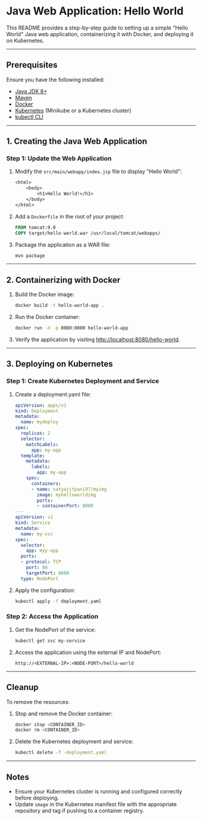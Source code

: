 # Java Web Application: Hello World

This README provides a step-by-step guide to setting up a simple "Hello World" Java web application, containerizing it with Docker, and deploying it on Kubernetes.

---

## **Prerequisites**

Ensure you have the following installed:

- [Java JDK 8+](https://www.oracle.com/java/technologies/javase-jdk8-downloads.html)
- [Maven](https://maven.apache.org/install.html)
- [Docker](https://docs.docker.com/get-docker/)
- [Kubernetes](https://kubernetes.io/docs/setup/) (Minikube or a Kubernetes cluster)
- [kubectl CLI](https://kubernetes.io/docs/tasks/tools/)

---

## 1. Creating the Java Web Application

### Step 1: Update the Web Application

1. Modify the `src/main/webapp/index.jsp` file to display "Hello World":

   ```jsp
   <html>
       <body>
           <h1>Hello World!</h1>
       </body>
   </html>
   ```

2. Add a `Dockerfile` in the root of your project:

   ```dockerfile
   FROM tomcat:9.0
   COPY target/hello-world.war /usr/local/tomcat/webapps/
   ```

3. Package the application as a WAR file:

   ```bash
   mvn package
   ```

---

## 2. Containerizing with Docker

1. Build the Docker image:

   ```bash
   docker build -t hello-world-app .
   ```

2. Run the Docker container:

   ```bash
   docker run -d -p 8080:8080 hello-world-app
   ```

3. Verify the application by visiting [http://localhost:8080/hello-world](http://localhost:8080/hello-world).

---

## 3. Deploying on Kubernetes

### Step 1: Create Kubernetes Deployment and Service

1. Create a deployment.yaml file:

   ```yaml
   apiVersion: apps/v1
   kind: Deployment
   metadata:
     name: mydeploy
   spec:
     replicas: 2
     selector:
       matchLabels:
         app: my-app
     template:
       metadata:
         labels:
           app: my-app
       spec:
         containers:
         - name: satyajitpani97/myimg
           image: myhelloworldimg
           ports:
           - containerPort: 8080
   ---
   apiVersion: v1
   kind: Service
   metadata:
     name: my-svc
   spec:
     selector:
       app: myy-app
     ports:
     - protocol: TCP
       port: 80
       targetPort: 8080
     type: NodePort
   ```

2. Apply the configuration:

   ```bash
   kubectl apply -f deployment.yaml
   ```

### Step 2: Access the Application

1. Get the NodePort of the service:

   ```bash
   kubectl get svc my-service
   ```

2. Access the application using the external IP and NodePort:

   ```
   http://<EXTERNAL-IP>:<NODE-PORT>/hello-world
   ```

---

## Cleanup

To remove the resources:

1. Stop and remove the Docker container:

   ```bash
   docker stop <CONTAINER_ID>
   docker rm <CONTAINER_ID>
   ```

2. Delete the Kubernetes deployment and service:

   ```bash
   kubectl delete -f -deployment.yaml
   ```

---

## Notes

- Ensure your Kubernetes cluster is running and configured correctly before deploying.
- Update `image` in the Kubernetes manifest file with the appropriate repository and tag if pushing to a container registry.

